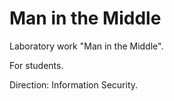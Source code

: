 # Man in the Middle
Laboratory work "Man in the Middle".

For students.

Direction: Information Security.
